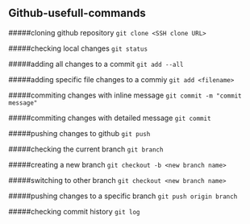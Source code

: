 ## Github-usefull-commands

#####cloning github repository
`git clone <SSH clone URL>`

#####checking local changes
`git status`

#####adding all changes to a commit
`git add --all`

#####adding specific file changes to a commiy
`git add <filename>`

#####commiting changes with inline message
`git commit -m "commit message"`

#####commiting changes with detailed message
`git commit`

#####pushing changes to github
`git push`

#####checking the current branch
`git branch`

#####creating a new branch
`git checkout -b <new branch name>`

#####switching to other branch
`git checkout <new branch name>`

#####pushing changes to a specific branch
`git push origin branch`

#####checking commit history
`git log`

